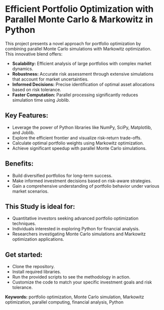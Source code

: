 # Efficient Portfolio Optimization with Parallel Monte Carlo & Markowitz in Python
This project presents a novel approach for portfolio optimization by combining parallel Monte Carlo simulations with Markowitz optimization. This innovative blend offers:

 - **Scalability:** Efficient analysis of large portfolios with complex market dynamics.
 - **Robustness:** Accurate risk assessment through extensive simulations that account for market uncertainties.
 - **Informed Decisions:** Precise identification of optimal asset allocations based on risk tolerance.
 - **Faster Computation:** Parallel processing significantly reduces simulation time using Joblib.

## Key Features:
 - Leverage the power of Python libraries like NumPy, SciPy, Matplotlib, and Joblib.
 - Explore the efficient frontier and visualize risk-return trade-offs.
 - Calculate optimal portfolio weights using Markowitz optimization.
 - Achieve significant speedup with parallel Monte Carlo simulations.

## Benefits:
 - Build diversified portfolios for long-term success.
 - Make informed investment decisions based on risk-aware strategies.
 - Gain a comprehensive understanding of portfolio behavior under various market scenarios.

## This Study is ideal for:
 - Quantitative investors seeking advanced portfolio optimization techniques.
 - Individuals interested in exploring Python for financial analysis.
 - Researchers investigating Monte Carlo simulations and Markowitz optimization applications.

## Get started:
 - Clone the repository.
 - Install required libraries.
 - Run the provided scripts to see the methodology in action.
 - Customize the code to match your specific investment goals and risk tolerance.

**Keywords:** portfolio optimization, Monte Carlo simulation, Markowitz optimization, parallel computing, financial analysis, Python
